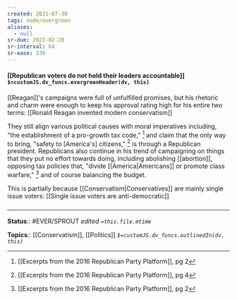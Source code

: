 ```yaml
---
created: 2021-07-30
tags: node/evergreen
aliases:
  - null
sr-due: 2022-02-20
sr-interval: 64
sr-ease: 230
---
```


#### [[Republican voters do not hold their leaders accountable]] `$=customJS.dv_funcs.evergreenHeader(dv, this)`

[[Reagan]]'s campaigns were full of unfulfilled promises, but his rhetoric and charm were enough to keep his approval rating high for his entire two terms: [[Ronald Reagan invented modern conservatism]]

They still align various political causes with moral imperatives including, "the establishment of a pro-growth tax code," [^1] and claim that the only way to bring, "safety to [America's] citizens," [^2] is through a Republican president. Republicans also continue in his trend of campaigning on things that they put no effort towards doing, including abolishing [[abortion]], opposing tax policies that, "divide [[America|Americans]] or promote class warfare," [^3] and of course balancing the budget.

This is partially because [[Conservatism|Conservatives]] are mainly single issue voters: [[Single issue voters are anti-democratic]]
### <hr class="footnote"/>

**Status**:: #EVER/SPROUT 
*edited `=this.file.mtime`*

**Topics**:: [[Conservatism]], [[Politics]]
*`$=customJS.dv_funcs.outlinedIn(dv, this)`*


[^1]: [[Excerpts from the 2016 Republican Party Platform]], pg 2
[^2]: [[Excerpts from the 2016 Republican Party Platform]], pg 4
[^3]: [[Excerpts from the 2016 Republican Party Platform]], pg 2